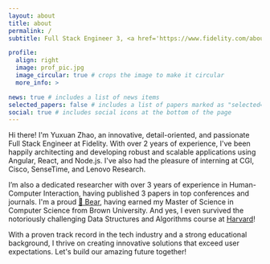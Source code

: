 ```yaml
---
layout: about
title: about
permalink: /
subtitle: Full Stack Engineer 3, <a href='https://www.fidelity.com/about-fidelity/our-company'>Fidelity</a> 

profile:
  align: right
  image: prof_pic.jpg
  image_circular: true # crops the image to make it circular
  more_info: >

news: true # includes a list of news items
selected_papers: false # includes a list of papers marked as "selected={true}"
social: true # includes social icons at the bottom of the page
---
```




Hi there! I'm Yuxuan Zhao, an innovative, detail-oriented, and passionate Full Stack Engineer at Fidelity. With over 2 years of experience, I've been happily architecting and developing robust and scalable applications using Angular, React, and Node.js. I've also had the pleasure of interning at CGI, Cisco, SenseTime, and Lenovo Research.

I’m also a dedicated researcher with over 3 years of experience in Human-Computer Interaction, having published 3 papers in top conferences and journals. I'm a proud <a href='https://www.brown.edu'>🐻 Bear</a>, having earned my Master of Science in Computer Science from Brown University. And yes, I even survived the notoriously challenging Data Structures and Algorithms course at <a href='https://www.harvard.edu/'>Harvard</a>!

With a proven track record in the tech industry and a strong educational background, I thrive on creating innovative solutions that exceed user expectations. Let's build our amazing future together!